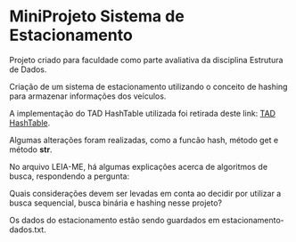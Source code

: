 # MiniProjeto Sistema de Estacionamento
Projeto criado para faculdade como parte avaliativa da disciplina Estrutura de Dados.

Criação de um sistema de estacionamento utilizando o conceito de hashing para armazenar informações dos veículos.

A implementação do TAD HashTable utilizada foi retirada deste link: [TAD HashTable](https://panda.ime.usp.br/panda/static/pythonds_pt/05-OrdenacaoBusca/Hashing.html).

Algumas alterações foram realizadas, como a funcão hash, método get e método __str__.

No arquivo LEIA-ME, há algumas explicações acerca de algoritmos de busca, respondendo a pergunta: 

Quais considerações devem ser levadas em conta ao decidir por utilizar a busca sequencial, busca binária e hashing nesse projeto?

Os dados do estacionamento estão sendo guardados em estacionamento-dados.txt. 

